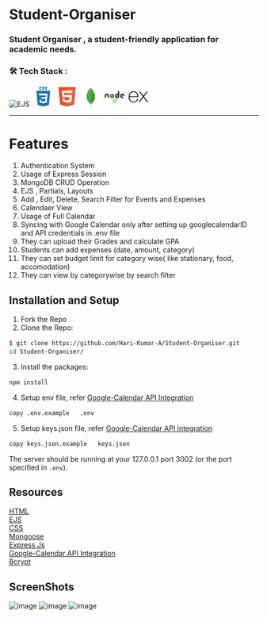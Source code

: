# Student-Organiser 
### Student Organiser , a student-friendly application for academic needs.

 ### :hammer_and_wrench: Tech Stack :
<div>
   <img src="https://cdn.icon-icons.com/icons2/2107/PNG/512/file_type_ejs_icon_130626.png"  title="EJS" alt="EJS" width="40" height="40"/>&nbsp;
  <img src="https://github.com/devicons/devicon/blob/master/icons/css3/css3-plain-wordmark.svg"  title="CSS3" alt="CSS" width="40" height="40"/>&nbsp;
  <img src="https://github.com/devicons/devicon/blob/master/icons/html5/html5-original.svg" title="HTML5" alt="HTML" width="40" height="40"/>&nbsp;
  <img src="https://github.com/devicons/devicon/blob/master/icons/mongodb/mongodb-original.svg" title="Mongodb" alt="Mongodb" width="40" height="40"/>&nbsp; 
  <img src="https://github.com/devicons/devicon/blob/master/icons/nodejs/nodejs-original-wordmark.svg" title="NodeJS" alt="NodeJS" width="40" height="40"/>&nbsp; 
  <img src="https://github.com/devicons/devicon/blob/master/icons/express/express-original.svg" title="Expres" alt="Express" width="40" height="40"/>&nbsp;    
</div>
 
---
# Features
1) Authentication System
2) Usage of Express Session
3) MongoDB CRUD Operation
4) EJS , Partials, Layouts
5) Add , Edit, Delete, Search Filter for Events and Expenses
6) Calendaer View
7) Usage of Full Calendar
8) Syncing with Google Calendar only after setting up googlecalendarID and API credentials in .env file   
12) They can upload their Grades and calculate GPA
13) Students can add expenses (date, amount, category)
14) They can set budget limit for category wise( like stationary, food, accomodation)
15) They can view by categorywise by search filter
 
## Installation and Setup

1. Fork the Repo
2. Clone the Repo:
   
```bash
$ git clone https://github.com/Hari-Kumar-A/Student-Organiser.git 
cd Student-Organiser/
 ```
3. Install the packages:
```bash
npm install
```

4. Setup env file, refer [Google-Calendar API Integration](https://stateful.com/blog/google-calendar-api-javascript/) 

```bash
copy .env.example   .env
``` 

5. Setup keys.json file, refer [Google-Calendar API Integration](https://stateful.com/blog/google-calendar-api-javascript/) 

```bash
copy keys.json.example   keys.json
```
 

 

The server should be running at your 127.0.0.1 port 3002 (or the port specified in `.env`).

## Resources
[HTML](https://developer.mozilla.org/en-US/docs/Web/HTML/) \
[EJS](https://ejs.co/) \
[CSS](https://www.w3schools.com/cssref/index.php/) \
[Mongoose](https://mongoosejs.com/docs/)\
[Express Js](https://expressjs.com/) \
[Google-Calendar API Integration](https://stateful.com/blog/google-calendar-api-javascript/) \
[Bcrypt](https://www.npmjs.com/package/bcrypt/) 



## ScreenShots
<img width="959" alt="image" src="https://github.com/Hari-Kumar-A/Student-Organiser/assets/125040587/ed27baac-6f48-44b3-9e1b-e932a553dd58">
<img width="959" alt="image" src="https://github.com/Hari-Kumar-A/Student-Organiser/assets/125040587/74b1cca7-a969-445f-b303-30036db91be3">
<img width="587" alt="image" src="https://github.com/Hari-Kumar-A/Student-Organiser/assets/125040587/506a4c50-e504-43ab-ac11-944f01d0e173">


 
 

